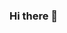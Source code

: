 ### Hi there 👋

<!--
**justintam5/justintam5** is a ✨ _special_ ✨ repository because its `README.md` (this file) appears on your GitHub profile.

Here are some ideas to get you started:

- 🔭 I’m currently working on my 4th year of Physics/Electrical Eng. at the University of Ottawa, and a personal robotics project to pull groceries up to my apartment floor(through the balcony).
- 🌱 I’m currently learning JavaScript, Quantum Mechanics/Thermodynamics, and Robotics
- 💬 Ask me about undergraduate level physics, math, or electrical eng
- 📫 How to reach me: jt.tam514@gmail.com
- ⚡ Fun fact: I'm an eggist #iykyk 
>!--
